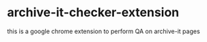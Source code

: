 # archive-it-checker-extension

this is a google chrome extension to perform QA on archive-it pages
